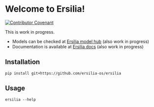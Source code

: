 # Welcome to Ersilia!
[![Contributor Covenant](https://img.shields.io/badge/Contributor%20Covenant-v2.0%20adopted-ff69b4.svg)](code_of_conduct.md)

This is work in progress.

* Models can be checked at [Ersilia model hub](ersilia-os.github.io/ersilia-hub.github.io) (also work in progress)
* Documentation is available at [Ersilia docs](ersilia-os.github.io/ersilia-docs.github.io) (also work in progress)

## Installation

```
pip install git+https://github.com/ersilia-os/ersilia
```

## Usage

```
ersilia --help
```